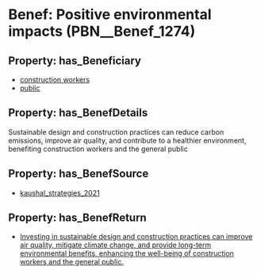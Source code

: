 # Benef: __Positive environmental impacts__ (PBN__Benef_1274)

## Property: has_Beneficiary

* [construction workers](../Stakeholder/PBN__Stakeholder_197)
* [public](../Stakeholder/PBN__Stakeholder_52)

## Property: has_BenefDetails

Sustainable design and construction practices can reduce carbon emissions, improve air quality, and contribute to a healthier environment, benefiting construction workers and the general public

## Property: has_BenefSource

* [kaushal_strategies_2021](../Article/PBN__Article_268)

## Property: has_BenefReturn

* [Investing in sustainable design and construction practices can improve air quality, mitigate climate change, and provide long-term environmental benefits, enhancing the well-being of construction workers and the general public.](../BenefReturn/PBN__BenefReturn_1436)

